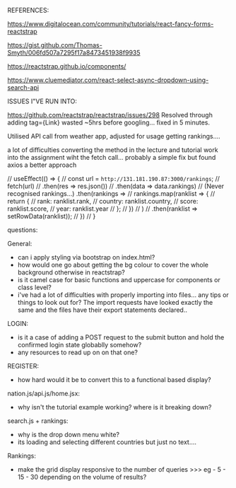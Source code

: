 REFERENCES:

https://www.digitalocean.com/community/tutorials/react-fancy-forms-reactstrap

https://gist.github.com/Thomas-Smyth/006fd507a7295f17a8473451938f9935

https://reactstrap.github.io/components/

https://www.cluemediator.com/react-select-async-dropdown-using-search-api


ISSUES I"VE RUN INTO:

https://github.com/reactstrap/reactstrap/issues/298
Resolved through adding tag={Link}
wasted ~5hrs before googling... fixed in 5 minutes. 

Utilised API call from weather app, adjusted for usage getting rankings....

a lot of difficulties converting the method in the lecture and tutorial work into the assignment wiht the fetch call... probably a simple fix but found axios a better approach

//     useEffect(() => {
//         const url = `http://131.181.190.87:3000/rankings`;
//         fetch(url)
//             .then(res => res.json())
//             .then(data => data.rankings)
//   (Never recognised rankings...)          .then(rankings =>
//                 rankings.map(ranklist => {
//                     return {
//                         rank: ranklist.rank,
//                         country: ranklist.country,
//                         score: ranklist.score,
//                         year: ranklist.year
//                     };
//                 })
//             )
//             .then(ranklist => setRowData(ranklist));
//     })
// }



questions:

General:
- can i apply styling via bootstrap on index.html?
- how would one go about getting the bg colour to cover the whole background otherwise in reactstrap?
- is it camel case for basic functions and uppercase for components or class level?
- i've had a lot of difficulties with properly importing into files... any tips or things to look out for? The import requests have looked 
exactly the same and the files have their export statements declared..

LOGIN:

- is it a case of adding a POST request to the submit button and hold the confirmed login state globablly somehow? 
- any resources to read up on on that one? 

REGISTER:
- how hard would it be to convert this to a functional based display?

nation.js/api.js/home.jsx:
- why isn't the tutorial example working? where is it breaking down? 

search.js + rankings:
- why is the drop down menu white?
- its loading and selecting different countries but just no text....

Rankings: 
- make the grid display responsive to the number of queries >>> eg - 5 - 15 - 30 depending on the volume of results? 